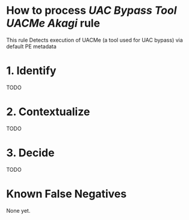 # How to process *UAC Bypass Tool UACMe Akagi* rule
This rule Detects execution of UACMe (a tool used for UAC bypass) via default PE metadata

# 1. Identify
TODO

# 2. Contextualize
TODO

# 3. Decide
TODO

# Known False Negatives
None yet.
